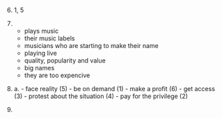6.
    1, 5

7.
    - plays music
    - their music labels
    - musicians who are starting to make their name
    - playing live
    - quality, popularity and value
    - big names
    - they are too expencive

8.
    a.
        - face reality (5)
        - be on demand (1)
        - make a profit (6)
        - get access (3)
        - protest about the situation (4)
        - pay for the privilege (2)

9.


